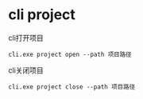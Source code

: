 # cli project

cli打开项目

```
cli.exe project open --path 项目路径
```

cli关闭项目

```
cli.exe project close --path 项目路径
```
